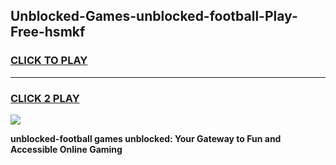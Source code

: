 
## Unblocked-Games-unblocked-football-Play-Free-hsmkf
<h3>
<a href="https://premium76.site?title=unblocked-football&ref=20M">CLICK TO PLAY</a></h3>
<hr>

<h3>
<a href="https://premium76.site?title=unblocked-football&ref=20M">CLICK 2 PLAY</a>
  
</h3>

<a href="https://premium76.site?title=unblocked-football&ref=19M"><img src="https://clearcache.store/games.png"></a>


**unblocked-football games unblocked: Your Gateway to Fun and Accessible Online Gaming**
